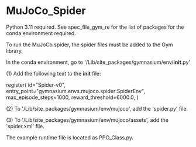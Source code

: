 # MuJoCo_Spider

Python 3.11 required.
See spec_file_gym_re for the list of packages for the conda environment required.


To run the MuJoCo spider, the spider files must be added to the Gym library.

In the conda environment, go to '/Lib/site_packages/gymnasium/env/__init__.py'

(1) Add the following text to the __init__ file:

register(
     id="Spider-v0",
     entry_point="gymnasium.envs.mujoco.spider:SpiderEnv",
     max_episode_steps=1000,
     reward_threshold=6000.0,
)

(2) To '/Lib/site_packages/gymnasium/env/mujoco', add the 'spider.py' file.

(3) To '/Lib/site_packages/gymnasium/env/mujoco/assets', add the 'spider.xml' file.

The example runtime file is located as PPO_Class.py.